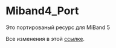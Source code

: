 # Miband4_Port
Это портированый  ресурс для MiBand 5 



Все изменения в этой [ссылке](https://github.com/luckusmi/Miband4_Port/blob/main/Edit.md).


